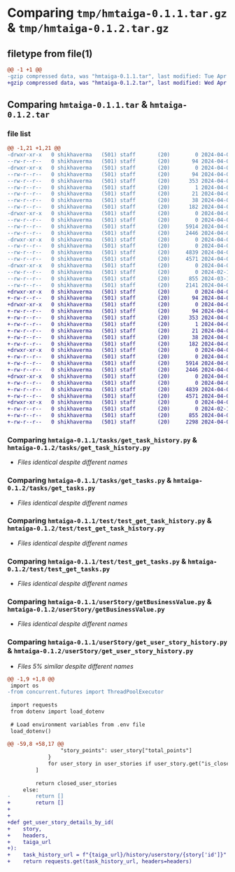 # Comparing `tmp/hmtaiga-0.1.1.tar.gz` & `tmp/hmtaiga-0.1.2.tar.gz`

## filetype from file(1)

```diff
@@ -1 +1 @@
-gzip compressed data, was "hmtaiga-0.1.1.tar", last modified: Tue Apr  2 23:22:09 2024, max compression
+gzip compressed data, was "hmtaiga-0.1.2.tar", last modified: Wed Apr  3 01:03:52 2024, max compression
```

## Comparing `hmtaiga-0.1.1.tar` & `hmtaiga-0.1.2.tar`

### file list

```diff
@@ -1,21 +1,21 @@
-drwxr-xr-x   0 shikhaverma   (501) staff       (20)        0 2024-04-02 23:22:09.698852 hmtaiga-0.1.1/
--rw-r--r--   0 shikhaverma   (501) staff       (20)       94 2024-04-02 23:22:09.698668 hmtaiga-0.1.1/PKG-INFO
-drwxr-xr-x   0 shikhaverma   (501) staff       (20)        0 2024-04-02 23:22:09.698484 hmtaiga-0.1.1/hmtaiga.egg-info/
--rw-r--r--   0 shikhaverma   (501) staff       (20)       94 2024-04-02 23:22:09.000000 hmtaiga-0.1.1/hmtaiga.egg-info/PKG-INFO
--rw-r--r--   0 shikhaverma   (501) staff       (20)      353 2024-04-02 23:22:09.000000 hmtaiga-0.1.1/hmtaiga.egg-info/SOURCES.txt
--rw-r--r--   0 shikhaverma   (501) staff       (20)        1 2024-04-02 23:22:09.000000 hmtaiga-0.1.1/hmtaiga.egg-info/dependency_links.txt
--rw-r--r--   0 shikhaverma   (501) staff       (20)       21 2024-04-02 23:22:09.000000 hmtaiga-0.1.1/hmtaiga.egg-info/top_level.txt
--rw-r--r--   0 shikhaverma   (501) staff       (20)       38 2024-04-02 23:22:09.698887 hmtaiga-0.1.1/setup.cfg
--rw-r--r--   0 shikhaverma   (501) staff       (20)      182 2024-04-02 23:14:28.000000 hmtaiga-0.1.1/setup.py
-drwxr-xr-x   0 shikhaverma   (501) staff       (20)        0 2024-04-02 23:22:09.697008 hmtaiga-0.1.1/tasks/
--rw-r--r--   0 shikhaverma   (501) staff       (20)        0 2024-04-02 22:47:28.000000 hmtaiga-0.1.1/tasks/__init__.py
--rw-r--r--   0 shikhaverma   (501) staff       (20)     5914 2024-04-02 22:47:28.000000 hmtaiga-0.1.1/tasks/get_task_history.py
--rw-r--r--   0 shikhaverma   (501) staff       (20)     2446 2024-04-02 22:47:28.000000 hmtaiga-0.1.1/tasks/get_tasks.py
-drwxr-xr-x   0 shikhaverma   (501) staff       (20)        0 2024-04-02 23:22:09.697700 hmtaiga-0.1.1/test/
--rw-r--r--   0 shikhaverma   (501) staff       (20)        0 2024-04-02 22:47:28.000000 hmtaiga-0.1.1/test/__init__.py
--rw-r--r--   0 shikhaverma   (501) staff       (20)     4839 2024-04-02 22:47:28.000000 hmtaiga-0.1.1/test/test_get_task_history.py
--rw-r--r--   0 shikhaverma   (501) staff       (20)     4571 2024-04-02 22:47:28.000000 hmtaiga-0.1.1/test/test_get_tasks.py
-drwxr-xr-x   0 shikhaverma   (501) staff       (20)        0 2024-04-02 23:22:09.698196 hmtaiga-0.1.1/userStory/
--rw-r--r--   0 shikhaverma   (501) staff       (20)        0 2024-02-12 04:15:32.000000 hmtaiga-0.1.1/userStory/__init__.py
--rw-r--r--   0 shikhaverma   (501) staff       (20)      855 2024-03-13 18:32:23.000000 hmtaiga-0.1.1/userStory/getBusinessValue.py
--rw-r--r--   0 shikhaverma   (501) staff       (20)     2141 2024-04-02 23:09:48.000000 hmtaiga-0.1.1/userStory/get_user_story_history.py
+drwxr-xr-x   0 shikhaverma   (501) staff       (20)        0 2024-04-03 01:03:52.554834 hmtaiga-0.1.2/
+-rw-r--r--   0 shikhaverma   (501) staff       (20)       94 2024-04-03 01:03:52.554635 hmtaiga-0.1.2/PKG-INFO
+drwxr-xr-x   0 shikhaverma   (501) staff       (20)        0 2024-04-03 01:03:52.554454 hmtaiga-0.1.2/hmtaiga.egg-info/
+-rw-r--r--   0 shikhaverma   (501) staff       (20)       94 2024-04-03 01:03:52.000000 hmtaiga-0.1.2/hmtaiga.egg-info/PKG-INFO
+-rw-r--r--   0 shikhaverma   (501) staff       (20)      353 2024-04-03 01:03:52.000000 hmtaiga-0.1.2/hmtaiga.egg-info/SOURCES.txt
+-rw-r--r--   0 shikhaverma   (501) staff       (20)        1 2024-04-03 01:03:52.000000 hmtaiga-0.1.2/hmtaiga.egg-info/dependency_links.txt
+-rw-r--r--   0 shikhaverma   (501) staff       (20)       21 2024-04-03 01:03:52.000000 hmtaiga-0.1.2/hmtaiga.egg-info/top_level.txt
+-rw-r--r--   0 shikhaverma   (501) staff       (20)       38 2024-04-03 01:03:52.554869 hmtaiga-0.1.2/setup.cfg
+-rw-r--r--   0 shikhaverma   (501) staff       (20)      182 2024-04-03 00:54:03.000000 hmtaiga-0.1.2/setup.py
+drwxr-xr-x   0 shikhaverma   (501) staff       (20)        0 2024-04-03 01:03:52.552969 hmtaiga-0.1.2/tasks/
+-rw-r--r--   0 shikhaverma   (501) staff       (20)        0 2024-04-02 22:47:28.000000 hmtaiga-0.1.2/tasks/__init__.py
+-rw-r--r--   0 shikhaverma   (501) staff       (20)     5914 2024-04-02 22:47:28.000000 hmtaiga-0.1.2/tasks/get_task_history.py
+-rw-r--r--   0 shikhaverma   (501) staff       (20)     2446 2024-04-02 22:47:28.000000 hmtaiga-0.1.2/tasks/get_tasks.py
+drwxr-xr-x   0 shikhaverma   (501) staff       (20)        0 2024-04-03 01:03:52.553642 hmtaiga-0.1.2/test/
+-rw-r--r--   0 shikhaverma   (501) staff       (20)        0 2024-04-02 22:47:28.000000 hmtaiga-0.1.2/test/__init__.py
+-rw-r--r--   0 shikhaverma   (501) staff       (20)     4839 2024-04-02 22:47:28.000000 hmtaiga-0.1.2/test/test_get_task_history.py
+-rw-r--r--   0 shikhaverma   (501) staff       (20)     4571 2024-04-02 22:47:28.000000 hmtaiga-0.1.2/test/test_get_tasks.py
+drwxr-xr-x   0 shikhaverma   (501) staff       (20)        0 2024-04-03 01:03:52.554185 hmtaiga-0.1.2/userStory/
+-rw-r--r--   0 shikhaverma   (501) staff       (20)        0 2024-02-12 04:15:32.000000 hmtaiga-0.1.2/userStory/__init__.py
+-rw-r--r--   0 shikhaverma   (501) staff       (20)      855 2024-04-02 23:47:16.000000 hmtaiga-0.1.2/userStory/getBusinessValue.py
+-rw-r--r--   0 shikhaverma   (501) staff       (20)     2298 2024-04-03 00:53:40.000000 hmtaiga-0.1.2/userStory/get_user_story_history.py
```

### Comparing `hmtaiga-0.1.1/tasks/get_task_history.py` & `hmtaiga-0.1.2/tasks/get_task_history.py`

 * *Files identical despite different names*

### Comparing `hmtaiga-0.1.1/tasks/get_tasks.py` & `hmtaiga-0.1.2/tasks/get_tasks.py`

 * *Files identical despite different names*

### Comparing `hmtaiga-0.1.1/test/test_get_task_history.py` & `hmtaiga-0.1.2/test/test_get_task_history.py`

 * *Files identical despite different names*

### Comparing `hmtaiga-0.1.1/test/test_get_tasks.py` & `hmtaiga-0.1.2/test/test_get_tasks.py`

 * *Files identical despite different names*

### Comparing `hmtaiga-0.1.1/userStory/getBusinessValue.py` & `hmtaiga-0.1.2/userStory/getBusinessValue.py`

 * *Files identical despite different names*

### Comparing `hmtaiga-0.1.1/userStory/get_user_story_history.py` & `hmtaiga-0.1.2/userStory/get_user_story_history.py`

 * *Files 5% similar despite different names*

```diff
@@ -1,9 +1,8 @@
 import os
-from concurrent.futures import ThreadPoolExecutor
 
 import requests
 from dotenv import load_dotenv
 
 # Load environment variables from .env file
 load_dotenv()
 
@@ -59,8 +58,17 @@
                 "story_points": user_story["total_points"]
             }
             for user_story in user_stories if user_story.get("is_closed")
         ]
 
         return closed_user_stories
     else:
-        return []
+        return []
+
+
+def get_user_story_details_by_id(
+    story,
+    headers,
+    taiga_url
+):
+    task_history_url = f"{taiga_url}/history/userstory/{story['id']}"
+    return requests.get(task_history_url, headers=headers)
```

